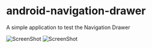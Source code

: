 # android-navigation-drawer
A simple application to test the Navigation Drawer

![ScreenShot](https://uploaddeimagens.com.br/imagens/main-jpg--10)
![ScreenShot](https://uploaddeimagens.com.br/imagens/tabbar-jpg)
